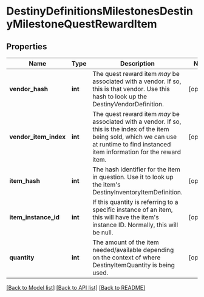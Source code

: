 # DestinyDefinitionsMilestonesDestinyMilestoneQuestRewardItem

## Properties
Name | Type | Description | Notes
------------ | ------------- | ------------- | -------------
**vendor_hash** | **int** | The quest reward item *may* be associated with a vendor.  If so,  this is that vendor.  Use this hash to look up the DestinyVendorDefinition. | [optional] 
**vendor_item_index** | **int** | The quest reward item *may* be associated with a vendor.  If so,  this is the index of the item being sold, which we can use at runtime  to find instanced item information for the reward item. | [optional] 
**item_hash** | **int** | The hash identifier for the item in question.  Use it to look up the item&#39;s DestinyInventoryItemDefinition. | [optional] 
**item_instance_id** | **int** | If this quantity is referring to a specific instance of an item, this will have the item&#39;s instance ID.  Normally, this will be null. | [optional] 
**quantity** | **int** | The amount of the item needed/available depending on the context of where DestinyItemQuantity is being used. | [optional] 

[[Back to Model list]](../README.md#documentation-for-models) [[Back to API list]](../README.md#documentation-for-api-endpoints) [[Back to README]](../README.md)


